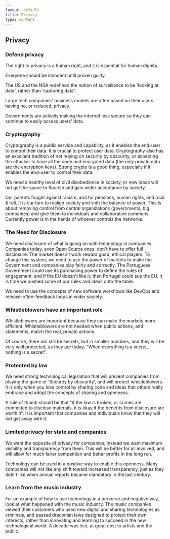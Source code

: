 ```yaml
---
layout: default
title: Privacy
type: content
---
```

## Privacy

### Defend privacy

The right to privacy is a human right, and it is essential for human dignity.

Everyone should be innocent until proven guilty.

The US and the NSA redefined the notion of surveillance to be 'looking at data', rather than 'capturing data'.

Large tech companies' business models are often based on their users having no, or reduced, privacy.

Governments are actively making the internet less secure so they can continue to easily access users' data.

### Cryptography

Cryptography is a public service and capability, as it enables the end-user to control their data. It is crucial to protect user data. Cryptography also has an excellent tradition of not relying on security by obscurity, or expecting the attacker to have all the code and encrypted data (the only private data are the encryption keys).
Strong crypto is a good thing, especially if it enables the end-user to control their data.

We need a healthy level of civil disobedience in society, or new ideas will not get the space to flourish and gain wider acceptance by society.

Our parents fought against racism, and for pensions, human rights, and rock & roll.  It is our turn to realign society and shift the balance of power. This is about removing control from central organizations (governments, big companies) and give them to individuals and collaborative commons. Currently power is in the hands of whoever controls the networks.


### The Need for Disclosure

We need disclosure of what is going on with technology in companies. Companies today, even Open Source ones, don't have to offer full disclosure. The market doesn't work reward good, ethical players. To change this system, we need to use the power of markets to make the Government and companies play fairly and correctly.  The Portuguese Government could use its purchasing power to define the rules of engagement, and if the EU doesn't like it, then Portugal could sue the EU. It is time we pushed some of our rules and ideas onto the table.

We need to use the concepts of new software workflows like DevOps and release-often-feedback loops in wider society.

### Whistleblowers have an important role

Whistleblowers are important because they can make the markets more efficient. Whistleblowers are not needed when public actions, and statements, match the real, private actions.

Of course, there will still be secrets, but in smaller numbers, and they will be very well protected, as they are today. "When everything is a secret, nothing is a secret".

### Protected by law

We need strong technological legislation that will prevent companies from playing the game of 'Security by obscurity', and will protect whistleblowers. It is only when you lose control by sharing code and ideas that others really embrace and adopt the concepts of sharing and openness. 

A rule of thumb should be that "if the law is broken, or crimes are committed to disclose materials, it is okay if the benefits from disclosure are worth it". It is important that companies and individuals know that they will not get away with it.

### Limited privacy for state and companies

We want the opposite of privacy for companies; instead we want maximum visibility and transparency from them. This will be better for all involved, and will allow for much fairer competition and better profits in the long run.    

Technology can be used in a positive way to enable this openness. Many companies will not like any shift toward increased transparency, just as they didn't like when annual reports became mandatory in the last century.

### Learn from the music industry

For an example of how to use technology in a perverse and negative way, look at what happened with the music industry. The music companies viewed their customers who used new digital and sharing technologies as criminals, and passed draconian laws designed to protect their own interests, rather than innovating and learning to succeed in the new technological world. A decade was lost, at great cost to artists and the public.
